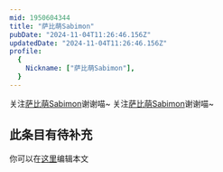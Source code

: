 ```yaml
---
mid: 1950604344
title: "萨比萌Sabimon"
pubDate: "2024-11-04T11:26:46.156Z"
updatedDate: "2024-11-04T11:26:46.156Z"
profile:
  {
    Nickname: ["萨比萌Sabimon"],
  }
---
```


关注[萨比萌Sabimon](https://space.bilibili.com/1950604344)谢谢喵~ 关注[萨比萌Sabimon](https://space.bilibili.com/1950604344)谢谢喵~

## 此条目有待补充
你可以在[这里](https://github.com/Yuhanawa/VTuber.ICU-Content/edit/master/v/萨比萌Sabimon/index.md)编辑本文
